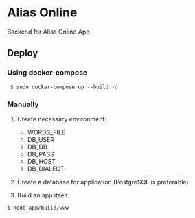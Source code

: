 # Alias Online

Backend for Alias Online App

## Deploy

### Using docker-compose

``` $ sudo docker-compose up --build -d```

### Manually

1. Create necessary environment:
    - WORDS_FILE
    - DB_USER
    - DB_DB
    - DB_PASS
    - DB_HOST
    - DB_DIALECT
    
2. Create a database for application 
(PostgreSQL is preferable)

3. Build an app itself:

``` $ node app/build/www ```
